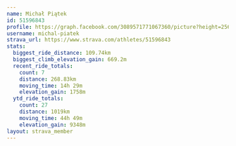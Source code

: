 ```yaml
---
name: Michał Piątek
id: 51596843
profile: https://graph.facebook.com/3089571771067360/picture?height=256&width=256
username: michal-piatek
strava_url: https://www.strava.com/athletes/51596843
stats:
  biggest_ride_distance: 109.74km
  biggest_climb_elevation_gain: 669.2m
  recent_ride_totals:
    count: 7
    distance: 268.83km
    moving_time: 14h 29m
    elevation_gain: 1758m
  ytd_ride_totals:
    count: 27
    distance: 1019km
    moving_time: 44h 49m
    elevation_gain: 9348m
layout: strava_member
--- 
```

